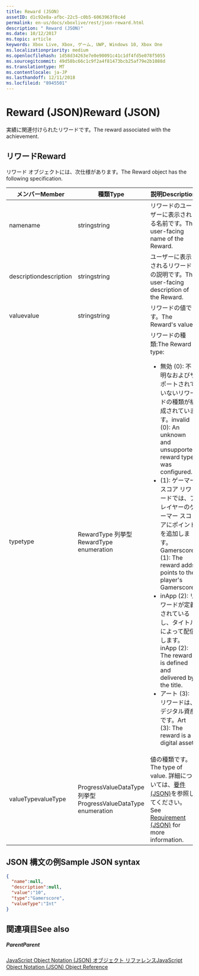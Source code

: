 ```yaml
---
title: Reward (JSON)
assetID: d1c92e8a-afbc-22c5-c0b5-6063963f8c4d
permalink: en-us/docs/xboxlive/rest/json-reward.html
description: " Reward (JSON)"
ms.date: 10/12/2017
ms.topic: article
keywords: Xbox Live, Xbox, ゲーム, UWP, Windows 10, Xbox One
ms.localizationpriority: medium
ms.openlocfilehash: 1d58d34263e7e0e90091c41c1df4fd5e078f5055
ms.sourcegitcommit: 49d58bc66c1c9f2a4f81473bcb25af79e2b1088d
ms.translationtype: MT
ms.contentlocale: ja-JP
ms.lasthandoff: 12/11/2018
ms.locfileid: "8945501"
---
```

# <a name="reward-json"></a><span data-ttu-id="0ed01-104">Reward (JSON)</span><span class="sxs-lookup"><span data-stu-id="0ed01-104">Reward (JSON)</span></span>
<span data-ttu-id="0ed01-105">実績に関連付けられたリワードです。</span><span class="sxs-lookup"><span data-stu-id="0ed01-105">The reward associated with the achievement.</span></span>
<a id="ID4EN"></a>


## <a name="reward"></a><span data-ttu-id="0ed01-106">リワード</span><span class="sxs-lookup"><span data-stu-id="0ed01-106">Reward</span></span>

<span data-ttu-id="0ed01-107">リワード オブジェクトには、次仕様があります。</span><span class="sxs-lookup"><span data-stu-id="0ed01-107">The Reward object has the following specification.</span></span>

| <span data-ttu-id="0ed01-108">メンバー</span><span class="sxs-lookup"><span data-stu-id="0ed01-108">Member</span></span>| <span data-ttu-id="0ed01-109">種類</span><span class="sxs-lookup"><span data-stu-id="0ed01-109">Type</span></span>| <span data-ttu-id="0ed01-110">説明</span><span class="sxs-lookup"><span data-stu-id="0ed01-110">Description</span></span>|
| --- | --- | --- |
| <span data-ttu-id="0ed01-111">name</span><span class="sxs-lookup"><span data-stu-id="0ed01-111">name</span></span>| <span data-ttu-id="0ed01-112">string</span><span class="sxs-lookup"><span data-stu-id="0ed01-112">string</span></span>| <span data-ttu-id="0ed01-113">リワードのユーザーに表示される名前です。</span><span class="sxs-lookup"><span data-stu-id="0ed01-113">The user-facing name of the Reward.</span></span>|
| <span data-ttu-id="0ed01-114">description</span><span class="sxs-lookup"><span data-stu-id="0ed01-114">description</span></span>| <span data-ttu-id="0ed01-115">string</span><span class="sxs-lookup"><span data-stu-id="0ed01-115">string</span></span>| <span data-ttu-id="0ed01-116">ユーザーに表示されるリワードの説明です。</span><span class="sxs-lookup"><span data-stu-id="0ed01-116">The user-facing description of the Reward.</span></span>|
| <span data-ttu-id="0ed01-117">value</span><span class="sxs-lookup"><span data-stu-id="0ed01-117">value</span></span>| <span data-ttu-id="0ed01-118">string</span><span class="sxs-lookup"><span data-stu-id="0ed01-118">string</span></span>| <span data-ttu-id="0ed01-119">リワードの値です。</span><span class="sxs-lookup"><span data-stu-id="0ed01-119">The Reward's value.</span></span>|
| <span data-ttu-id="0ed01-120">type</span><span class="sxs-lookup"><span data-stu-id="0ed01-120">type</span></span>| <span data-ttu-id="0ed01-121">RewardType 列挙型</span><span class="sxs-lookup"><span data-stu-id="0ed01-121">RewardType enumeration</span></span>| <span data-ttu-id="0ed01-122">リワードの種類:</span><span class="sxs-lookup"><span data-stu-id="0ed01-122">The Reward type:</span></span> <ul><li><span data-ttu-id="0ed01-123">無効 (0): 不明なおよびサポートされていないリワードの種類が構成されています。</span><span class="sxs-lookup"><span data-stu-id="0ed01-123">invalid (0): An unknown and unsupported reward type was configured.</span></span></li><li><span data-ttu-id="0ed01-124">(1): ゲーマー スコア リワードでは、プレイヤーのゲーマー スコアにポイントを追加します。</span><span class="sxs-lookup"><span data-stu-id="0ed01-124">Gamerscore (1): The reward adds points to the player's Gamerscore.</span></span></li><li><span data-ttu-id="0ed01-125">inApp (2): リワードが定義されているし、タイトルによって配信します。</span><span class="sxs-lookup"><span data-stu-id="0ed01-125">inApp (2): The reward is defined and delivered by the title.</span></span></li><li><span data-ttu-id="0ed01-126">アート (3): リワードは、デジタル資産です。</span><span class="sxs-lookup"><span data-stu-id="0ed01-126">Art (3): The reward is a digital asset.</span></span></li></ul> | 
| <span data-ttu-id="0ed01-127">valueType</span><span class="sxs-lookup"><span data-stu-id="0ed01-127">valueType</span></span>| <span data-ttu-id="0ed01-128">ProgressValueDataType 列挙型</span><span class="sxs-lookup"><span data-stu-id="0ed01-128">ProgressValueDataType enumeration</span></span>| <span data-ttu-id="0ed01-129">値の種類です。</span><span class="sxs-lookup"><span data-stu-id="0ed01-129">The type of value.</span></span> <span data-ttu-id="0ed01-130">詳細については、[要件 (JSON)](json-requirement.md)を参照してください。</span><span class="sxs-lookup"><span data-stu-id="0ed01-130">See [Requirement (JSON)](json-requirement.md) for more information.</span></span>|

<a id="ID4EBD"></a>


## <a name="sample-json-syntax"></a><span data-ttu-id="0ed01-131">JSON 構文の例</span><span class="sxs-lookup"><span data-stu-id="0ed01-131">Sample JSON syntax</span></span>


```json
{
  "name":null,
  "description":null,
  "value":"10",
  "type":"Gamerscore",
  "valueType":"Int"
}

```


<a id="ID4EKD"></a>


## <a name="see-also"></a><span data-ttu-id="0ed01-132">関連項目</span><span class="sxs-lookup"><span data-stu-id="0ed01-132">See also</span></span>

<a id="ID4EMD"></a>


##### <a name="parent"></a><span data-ttu-id="0ed01-133">Parent</span><span class="sxs-lookup"><span data-stu-id="0ed01-133">Parent</span></span>

[<span data-ttu-id="0ed01-134">JavaScript Object Notation (JSON) オブジェクト リファレンス</span><span class="sxs-lookup"><span data-stu-id="0ed01-134">JavaScript Object Notation (JSON) Object Reference</span></span>](atoc-xboxlivews-reference-json.md)
